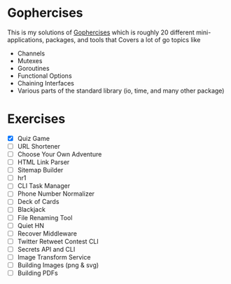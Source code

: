# Gophercises
This is my solutions of [Gophercises](https://gophercises.com/)
 which is roughly 20 different mini-applications, packages, and tools that Covers a lot of go topics like 
- Channels
- Mutexes
- Goroutines
- Functional Options
- Chaining Interfaces
- Various parts of the standard library (io, time, and many other package)
# Exercises
- [x] Quiz Game
- [ ] URL Shortener
- [ ] Choose Your Own Adventure
- [ ] HTML Link Parser
- [ ] Sitemap Builder
- [ ] hr1
- [ ] CLI Task Manager
- [ ] Phone Number Normalizer
- [ ] Deck of Cards
- [ ] Blackjack
- [ ] File Renaming Tool
- [ ] Quiet HN
- [ ] Recover Middleware
- [ ] Twitter Retweet Contest CLI
- [ ] Secrets API and CLI
- [ ] Image Transform Service
- [ ] Building Images (png & svg)
- [ ] Building PDFs
